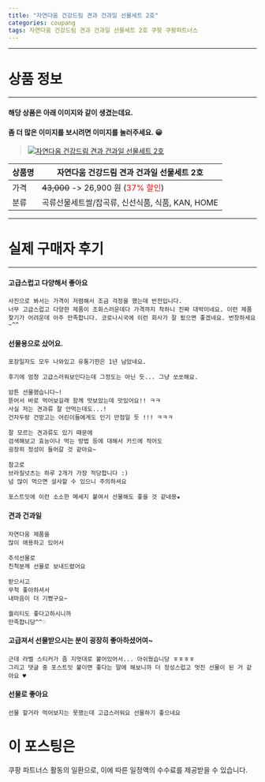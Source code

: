 ```yaml
---
title: "자연다움 건강드림 견과 건과일 선물세트 2호"
categories: coupang
tags: 자연다움 건강드림 견과 건과일 선물세트 2호 쿠팡 쿠팡파트너스
---
```

---

# 상품 정보

---

#### 해당 상품은 아래 이미지와 같이 생겼는데요. 
#### 좀 더 많은 이미지를 보시려면 이미지를 눌러주세요. 😀
> [![자연다움 건강드림 견과 건과일 선물세트 2호](https://static.coupangcdn.com/image/retail/images/907953518288603-e243dfdf-1a01-4039-a07b-10764effa3ff.jpg)](https://link.coupang.com/re/AFFSDP?lptag=AF4416228&subid=AF4416228&pageKey=4745223305&itemId=6033922862&vendorItemId=73331498634&traceid=V0-143-21d3252ead03e677)

상품명 | 자연다움 건강드림 견과 건과일 선물세트 2호
-------|-------
가격 | ~~43,000~~ -> 26,900 원 (<span style="color:red">37% 할인</span>)
분류 | 곡류선물세트쌀/잡곡류, 신선식품, 식품, KAN, HOME

---

# 실제 구매자 후기

---


####    고급스럽고 다양해서 좋아요
    사진으로 봐서는 가격이 저렴해서 조금 걱정을 했는데 반전입니다.
    너무 고급스럽고 다양한 제품이 조화스러운데다 가격까지 착하니 진짜 대박이네요. 이런 제품 찾기가 어려운데 아주 만족합니다. 코로나시국에 이런 회사가 잘 됬으면 좋겠네요. 번창하세요~^^

####    선물용으로 샀어요.
    포장일자도 모두 나와있고 유통기한은 1년 남았네요.
    
    후기에 엄청 고급스러워보인다는데 그정도는 아닌 듯... 그냥 쏘쏘해요.
    
    암튼 선물했습니다~!
    뜯어서 바로 먹어보길래 함께 맛보았는데 맛있어요!! ㅋㅋ 
    사실 저는 견과류 잘 안먹는데도...! 
    건자두랑 건망고는 어린이들에게도 인기 만점일 듯 !!! ㅋㅋㅋ
    
    잘 모르는 견과류도 있기 때문에 
    검색해보고 효능이나 먹는 방법 등에 대해서 카드에 적어도
    굉장히 정성이 들어갈 것 같아요~
    
    참고로
    브라질넛츠는 하루 2개가 가장 적당합니다 :) 
    넘 많이 먹으면 설사할 수 있으니 주의하셔요 
    
    포스트잇에 이런 소소한 메세지 붙여서 선물해도 좋을 것 같네용★

####    견과 건과일
    자연다움 제품을 
    많이 애용하고 있어서
    
    추석선물로
    친척분께 선물로 보내드렸어요
    
    받으시고 
    무척 좋아하셔서
    내마음이 더 기뻤구요~
    
    퀄리티도 좋다고하시니까
    만족합니당^^♡

####    고급져서 선물받으시는 분이 굉장히 좋아하셨어여~
    근데 라벨 스티커가 좀 지멋대로 붙어있어서... 아쉬웠습니당 ㅎㅎㅎㅎ
    그리고 댓글 중 포스트잇 붙이면 좋다는 말에 해보니까 더 정성스럽고 멋진 선물이 된 거 같아요 ♥

####    선물로 좋아요
    선물 할거라 먹어보지는 못했는데 고급스러워요 선물하기 좋으네요



# 이 포스팅은
쿠팡 파트너스 활동의 일환으로, 이에 따른 일정액의 수수료를 제공받을 수 있습니다.
